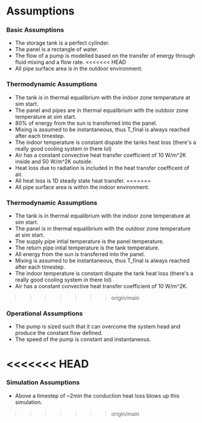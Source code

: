 # Assumptions

### Basic Assumptions
- The storage tank is a perfect cylinder.
- The panel is a rectangle of water. 
- The flow of a pump is modelled based on the transfer of energy through fluid mixing and
a flow rate.
<<<<<<< HEAD
- All pipe surface area is in the outdoor environment. 

### Thermodynamic Assumptions
- The tank is in thermal equalibrium with the indoor zone temperature at sim start.
- The panel and pipes are in thermal equalibrium with the outdoor zone temperature at sim start.
- 80% of energy from the sun is transferred into the panel.
- Mixing is assumed to be instantaneous, thus T_final is always reached after each timestep.
- The indoor temperature is constant dispate the tanks heat loss (there's a really good cooling system in there lol)
- Air has a constant convective heat transfer coefficient of 10 W/m^2K inside and 50 W/m^2K outside.
- Heat loss due to radiation is included in the heat transfer coefficent of air.
- All heat loss is 1D steady state heat transfer.
=======
- All pipe surface area is within the indoor environment. 

### Thermodynamic Assumptions
- The tank is in thermal equalibrium with the indoor zone temperature at sim start.
- The panel is in thermal equalibrium with the outdoor zone temperature at sim start.
- The supply pipe intial temperature is the panel temperature.
- The return pipe intial temperature is the tank temperature.
- All energy from the sun is transferred into the panel.
- Mixing is assumed to be instantaneous, thus T_final is always reached after each timestep.
- The indoor temperature is constant dispate the tank heat loss (there's a really good cooling system in there lol)
- Air has a constant convective heat transfer coefficient of 10 W/m^2K.
>>>>>>> origin/main

### Operational Assumptions
- The pump is sized such that it can overcome the system head and produce the constant flow defined.
- The speed of the pump is constant and instantaneous.

<<<<<<< HEAD
=======
### Simulation Assumptions
- Above a timestep of ~2min the conduction heat loss blows up this simulation. 
>>>>>>> origin/main
